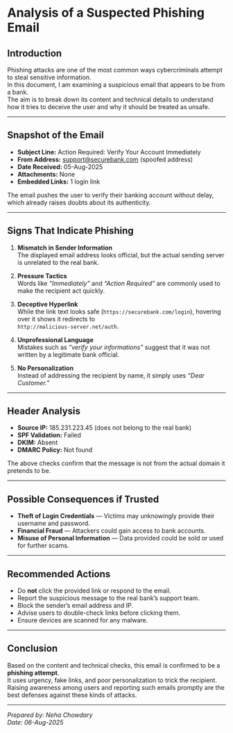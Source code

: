 # Analysis of a Suspected Phishing Email  

## Introduction  
Phishing attacks are one of the most common ways cybercriminals attempt to steal sensitive information.  
In this document, I am examining a suspicious email that appears to be from a bank.  
The aim is to break down its content and technical details to understand how it tries to deceive the user and why it should be treated as unsafe.  

---

## Snapshot of the Email  
- **Subject Line:** Action Required: Verify Your Account Immediately  
- **From Address:** support@securebank.com (spoofed address)  
- **Date Received:** 05-Aug-2025  
- **Attachments:** None  
- **Embedded Links:** 1 login link  

The email pushes the user to verify their banking account without delay, which already raises doubts about its authenticity.  

---

## Signs That Indicate Phishing  
1. **Mismatch in Sender Information**  
   The displayed email address looks official, but the actual sending server is unrelated to the real bank.  

2. **Pressure Tactics**  
   Words like *“Immediately”* and *“Action Required”* are commonly used to make the recipient act quickly.  

3. **Deceptive Hyperlink**  
   While the link text looks safe (`https://securebank.com/login`), hovering over it shows it redirects to  
   `http://malicious-server.net/auth`.  

4. **Unprofessional Language**  
   Mistakes such as *“verify your informations”* suggest that it was not written by a legitimate bank official.  

5. **No Personalization**  
   Instead of addressing the recipient by name, it simply uses *“Dear Customer.”*  

---

## Header Analysis  
- **Source IP:** 185.231.223.45 (does not belong to the real bank)  
- **SPF Validation:** Failed  
- **DKIM:** Absent  
- **DMARC Policy:** Not found  

The above checks confirm that the message is not from the actual domain it pretends to be.  

---

## Possible Consequences if Trusted  
- **Theft of Login Credentials** — Victims may unknowingly provide their username and password.  
- **Financial Fraud** — Attackers could gain access to bank accounts.  
- **Misuse of Personal Information** — Data provided could be sold or used for further scams.  

---

## Recommended Actions  
- Do **not** click the provided link or respond to the email.  
- Report the suspicious message to the real bank’s support team.  
- Block the sender’s email address and IP.  
- Advise users to double-check links before clicking them.  
- Ensure devices are scanned for any malware.  

---

## Conclusion  
Based on the content and technical checks, this email is confirmed to be a **phishing attempt**.  
It uses urgency, fake links, and poor personalization to trick the recipient.  
Raising awareness among users and reporting such emails promptly are the best defenses against these kinds of attacks.  

---

*Prepared by: Neha Chowdary*  
*Date: 06-Aug-2025*

